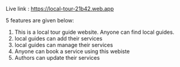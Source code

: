 Live link : https://local-tour-21b42.web.app


5 features are given below:
1) This is a local tour guide website. Anyone can find local guides.
2) local guides can add their services
3) local guides can manage their services
4) Anyone can book a service using this webiste
5) Authors can update their services
